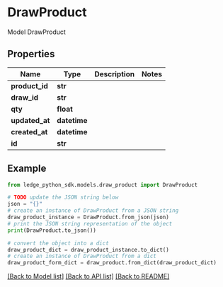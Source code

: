 # DrawProduct

Model DrawProduct

## Properties

Name | Type | Description | Notes
------------ | ------------- | ------------- | -------------
**product_id** | **str** |  | 
**draw_id** | **str** |  | 
**qty** | **float** |  | 
**updated_at** | **datetime** |  | 
**created_at** | **datetime** |  | 
**id** | **str** |  | 

## Example

```python
from ledge_python_sdk.models.draw_product import DrawProduct

# TODO update the JSON string below
json = "{}"
# create an instance of DrawProduct from a JSON string
draw_product_instance = DrawProduct.from_json(json)
# print the JSON string representation of the object
print(DrawProduct.to_json())

# convert the object into a dict
draw_product_dict = draw_product_instance.to_dict()
# create an instance of DrawProduct from a dict
draw_product_form_dict = draw_product.from_dict(draw_product_dict)
```
[[Back to Model list]](../README.md#documentation-for-models) [[Back to API list]](../README.md#documentation-for-api-endpoints) [[Back to README]](../README.md)


